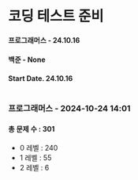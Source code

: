 # 코딩 테스트 준비

#### 프로그래머스 - 24.10.16
#### 백준 - None
#### Start Date. 24.10.16

# 
### 프로그래머스 - 2024-10-24 14:01
#### 총 문제 수 : 301
- 0 레벨 : 240
- 1 레벨 : 55
- 2 레벨 : 6

# 

# 

# 
